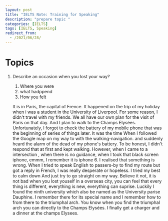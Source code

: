 ```yaml
---
layout: post
title: "IELTS Note: Training for Speaking"
description: "prepare topic "
categories: [IELTS]
tags: [IELTS, Speaking]
redirect_from:
  - /2021/06/28/
---
```


# Topics

1. Describe an occasion when you lost your way?
   1. Where you were
   2. what hadppend 
   3. How you felt


   It is in Paris, the capital of Frence. It happened on the trip of my holiday when i was a student in the University of Liverpool. For some reason, I didn't travel with my friends. We all have our own plan for the visit of Paris on that day. And I plan to walk to the Champs Elysées. Unfortunately, I forgot to check the battery of my mobile phone that was the beginning of series of things later. It was the time When I followed the Google map on my way to with the walking-navigation. and suddenly heard the alarm of the dead of my phone's battery. To be honest, I didn't respond that at first and kept walking. However, when I came to a intersection , when there is no guidance, when I took that black screen iphone, emmm, I remember it is iphone 6. I realised that something is wrong. When I tried to speak English to passers-by to find my route but got a reply in French, I was really desperate  or hopeless. I tried my best to calm down And just try to go straight on my way. Believe it not, it is not bad when you lost youself in a overseas city, you can feel that every thing is different, everything is new, everything can suprise. Luckily I found the ninth university which also be named as the University parise Dauphine. I remember there for its special name and I remember how to from there to the triumphal arch. You know when you find the triumphal arch you can directly to the Champs Elysées. I finally get a charger and a dinner at the champs Elysees.